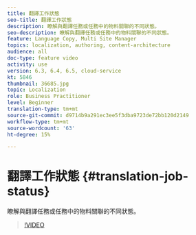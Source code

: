 ```yaml
---
title: 翻譯工作狀態
seo-title: 翻譯工作狀態
description: 瞭解與翻譯任務或任務中的物料關聯的不同狀態。
seo-description: 瞭解與翻譯任務或任務中的物料關聯的不同狀態。
feature: Language Copy, Multi Site Manager
topics: localization, authoring, content-architecture
audience: all
doc-type: feature video
activity: use
version: 6.3, 6.4, 6.5, cloud-service
kt: 5846
thumbnail: 36685.jpg
topic: Localization
role: Business Practitioner
level: Beginner
translation-type: tm+mt
source-git-commit: d9714b9a291ec3ee5f3dba9723de72bb120d2149
workflow-type: tm+mt
source-wordcount: '63'
ht-degree: 15%

---
```



# 翻譯工作狀態 {#translation-job-status}

瞭解與翻譯任務或任務中的物料關聯的不同狀態。

>[!VIDEO](https://video.tv.adobe.com/v/36685?quality=12&learn=on)
